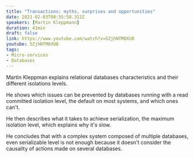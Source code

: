 ```yaml
---
title: "Transactions: myths, surprises and opportunities"
date: 2021-02-03T08:55:58.312Z
speakers: [Martin Kleppmann]
duration: 41min
draft: false
link: https://www.youtube.com/watch?v=5ZjhNTM8XU8
youtube: 5ZjhNTM8XU8
tags:
- Micro-services
- Databases
---
```



Martin Kleppman explains relational databases characteristics and their different isolations levels. 

He shows which issues can be prevented by databases running with a read committed isolation level, the default on most systems, and which ones can't.

He then describes what it takes to achieve serialization, the maximum isolation level, which explains why it's slow.

He concludes that with a complex system composed of multiple databases, even serializable level is not enough because it doesn't consider the causality of actions made on several databases.